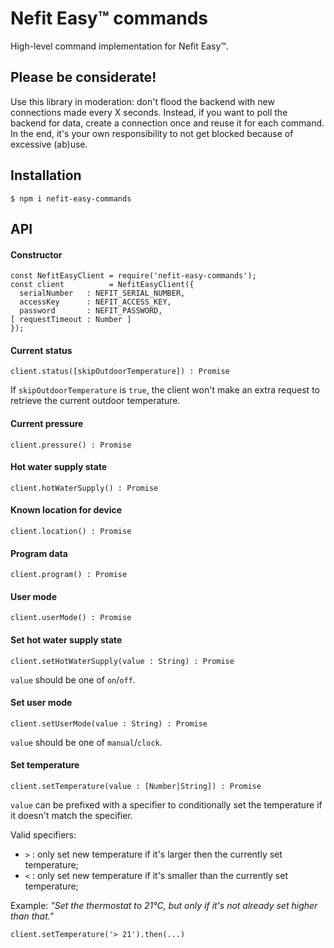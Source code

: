 # Nefit Easy™ commands

High-level command implementation for Nefit Easy™.

## Please be considerate!

Use this library in moderation: don't flood the backend with new connections made every X seconds. Instead, if you want to poll the backend for data, create a connection once and reuse it for each command. In the end, it's your own responsibility to not get blocked because of excessive (ab)use.

## Installation

```
$ npm i nefit-easy-commands
```

## API

#### Constructor

```
const NefitEasyClient = require('nefit-easy-commands');
const client          = NefitEasyClient({
  serialNumber   : NEFIT_SERIAL_NUMBER,
  accessKey      : NEFIT_ACCESS_KEY,
  password       : NEFIT_PASSWORD,
[ requestTimeout : Number ]
});
```

#### Current status

```
client.status([skipOutdoorTemperature]) : Promise
```

If `skipOutdoorTemperature` is `true`, the client won't make an extra request to retrieve the current outdoor temperature.

#### Current pressure

```
client.pressure() : Promise
```

#### Hot water supply state

```
client.hotWaterSupply() : Promise
```

#### Known location for device

```
client.location() : Promise
```

#### Program data

```
client.program() : Promise
```

#### User mode

```
client.userMode() : Promise
```

#### Set hot water supply state

```
client.setHotWaterSupply(value : String) : Promise
```

`value` should be one of `on`/`off`.

#### Set user mode

```
client.setUserMode(value : String) : Promise
```

`value` should be one of `manual`/`clock`.

#### Set temperature

```
client.setTemperature(value : [Number|String]) : Promise
```

`value` can be prefixed with a specifier to conditionally set the temperature if it doesn't match the specifier.

Valid specifiers:
* `>` : only set new temperature if it's larger then the currently set temperature;
* `<` : only set new temperature if it's smaller than the currently set temperature;

Example:
_"Set the thermostat to 21°C, but only if it's not already set higher than that."_

```
client.setTemperature('> 21').then(...)
```
